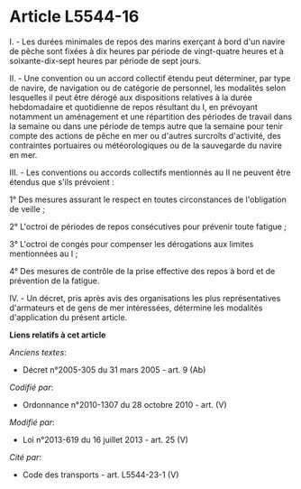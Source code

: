 # Article L5544-16

I. - Les durées minimales de repos des marins exerçant à bord d'un navire de pêche sont fixées à dix heures par période de
vingt-quatre heures et à soixante-dix-sept heures par période de sept jours. 

II. - Une convention ou un accord collectif étendu peut déterminer, par type de navire, de navigation ou de catégorie de
personnel, les modalités selon lesquelles il peut être dérogé aux dispositions relatives à la durée hebdomadaire et
quotidienne de repos résultant du I, en prévoyant notamment un aménagement et une répartition des périodes de travail dans la
semaine ou dans une période de temps autre que la semaine pour tenir compte des actions de pêche en mer ou d'autres surcroîts
d'activité, des contraintes portuaires ou météorologiques ou de la sauvegarde du navire en mer. 

III. - Les conventions ou accords collectifs mentionnés au II ne peuvent être étendus que s'ils prévoient : 

1° Des mesures assurant le respect en toutes circonstances de l'obligation de veille ; 

2° L'octroi de périodes de repos consécutives pour prévenir toute fatigue ; 

3° L'octroi de congés pour compenser les dérogations aux limites mentionnées au I ; 

4° Des mesures de contrôle de la prise effective des repos à bord et de prévention de la fatigue. 

IV. - Un décret, pris après avis des organisations les plus représentatives d'armateurs et de gens de mer intéressées,
détermine les modalités d'application du présent article.

**Liens relatifs à cet article**

_Anciens textes_:

  - Décret n°2005-305 du 31 mars 2005 - art. 9 (Ab)

_Codifié par_:

  - Ordonnance n°2010-1307 du 28 octobre 2010 - art. (V)

_Modifié par_:

  - Loi n°2013-619 du 16 juillet 2013 - art. 25 (V)

_Cité par_:

  - Code des transports - art. L5544-23-1 (V)
